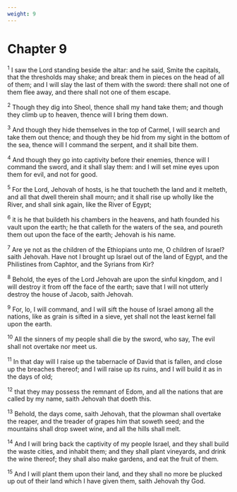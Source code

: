 ```yaml
---
weight: 9
---
```


# Chapter 9

<sup>1</sup> I saw the Lord standing beside the altar: and he said, Smite the capitals, that the thresholds may shake; and break them in pieces on the head of all of them; and I will slay the last of them with the sword: there shall not one of them flee away, and there shall not one of them escape. 

<sup>2</sup> Though they dig into Sheol, thence shall my hand take them; and though they climb up to heaven, thence will I bring them down. 

<sup>3</sup> And though they hide themselves in the top of Carmel, I will search and take them out thence; and though they be hid from my sight in the bottom of the sea, thence will I command the serpent, and it shall bite them. 

<sup>4</sup> And though they go into captivity before their enemies, thence will I command the sword, and it shall slay them: and I will set mine eyes upon them for evil, and not for good. 

<sup>5</sup> For the Lord, Jehovah of hosts, is he that toucheth the land and it melteth, and all that dwell therein shall mourn; and it shall rise up wholly like the River, and shall sink again, like the River of Egypt; 

<sup>6</sup> it is he that buildeth his chambers in the heavens, and hath founded his vault upon the earth; he that calleth for the waters of the sea, and poureth them out upon the face of the earth; Jehovah is his name. 

<sup>7</sup> Are ye not as the children of the Ethiopians unto me, O children of Israel? saith Jehovah. Have not I brought up Israel out of the land of Egypt, and the Philistines from Caphtor, and the Syrians from Kir? 

<sup>8</sup> Behold, the eyes of the Lord Jehovah are upon the sinful kingdom, and I will destroy it from off the face of the earth; save that I will not utterly destroy the house of Jacob, saith Jehovah. 

<sup>9</sup> For, lo, I will command, and I will sift the house of Israel among all the nations, like as grain is sifted in a sieve, yet shall not the least kernel fall upon the earth. 

<sup>10</sup> All the sinners of my people shall die by the sword, who say, The evil shall not overtake nor meet us. 

<sup>11</sup> In that day will I raise up the tabernacle of David that is fallen, and close up the breaches thereof; and I will raise up its ruins, and I will build it as in the days of old; 

<sup>12</sup> that they may possess the remnant of Edom, and all the nations that are called by my name, saith Jehovah that doeth this. 

<sup>13</sup> Behold, the days come, saith Jehovah, that the plowman shall overtake the reaper, and the treader of grapes him that soweth seed; and the mountains shall drop sweet wine, and all the hills shall melt. 

<sup>14</sup> And I will bring back the captivity of my people Israel, and they shall build the waste cities, and inhabit them; and they shall plant vineyards, and drink the wine thereof; they shall also make gardens, and eat the fruit of them. 

<sup>15</sup> And I will plant them upon their land, and they shall no more be plucked up out of their land which I have given them, saith Jehovah thy God. 

